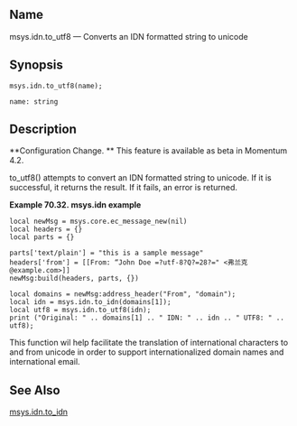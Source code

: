 <a name="lua.ref.msys.idn_utf8"></a>
## Name

msys.idn.to_utf8 — Converts an IDN formatted string to unicode

<a name="idp16183904"></a>
## Synopsis

`msys.idn.to_utf8(name);`

`name: string`<a name="idp16186416"></a>
## Description

**Configuration Change. ** This feature is available as beta in Momentum 4.2.

to_utf8() attempts to convert an IDN formatted string to unicode. If it is successful, it returns the result. If it fails, an error is returned.

<a name="msys.idn.to_idn_utf8.example"></a>

**Example 70.32. msys.idn example**

```
local newMsg = msys.core.ec_message_new(nil)
local headers = {}
local parts = {}

parts['text/plain'] = "this is a sample message"
headers['from'] = [[From: “John Doe =?utf-8?Q?=28?=" <弗兰克@example.com>]]
newMsg:build(headers, parts, {})

local domains = newMsg:address_header("From", "domain");
local idn = msys.idn.to_idn(domains[1]);
local utf8 = msys.idn.to_utf8(idn);
print ("Original: " .. domains[1] .. " IDN: " .. idn .. " UTF8: " .. utf8);
```

This function wil help facilitate the translation of international characters to and from unicode in order to support internationalized domain names and international email.

<a name="idp16192784"></a>
## See Also

[msys.idn.to_idn](lua.ref.msys.idn.php "msys.idn.to_idn")
